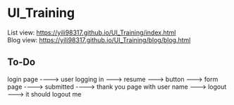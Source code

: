 # UI_Training
List view:
https://yili98317.github.io/UI_Training/index.html  
Blog view:
https://yili98317.github.io/UI_Training/blog/blog.html


## To-Do
login page ----> user logging in ---> resume ---> button ---> form page ----> submitted ----> thank you page with user name ---> logout ---> it should logout me
